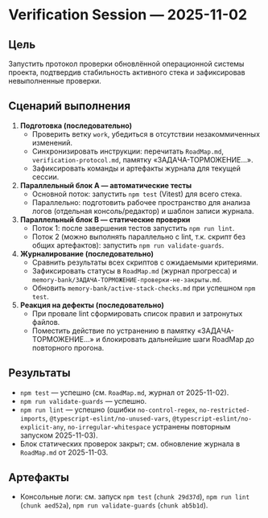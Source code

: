 # Verification Session — 2025-11-02

## Цель
Запустить протокол проверки обновлённой операционной системы проекта, подтвердив стабильность активного стека и зафиксировав невыполненные проверки.

## Сценарий выполнения
1. **Подготовка (последовательно)**
   - Проверить ветку `work`, убедиться в отсутствии незакоммиченных изменений.
   - Синхронизировать инструкции: перечитать `RoadMap.md`, `verification-protocol.md`, памятку «ЗАДАЧА-ТОРМОЖЕНИЕ…».
   - Зафиксировать команды и артефакты журнала для текущей сессии.
2. **Параллельный блок А — автоматические тесты**
   - Основной поток: запустить `npm test` (Vitest) для всего стека.
   - Параллельно: подготовить рабочее пространство для анализа логов (отдельная консоль/редактор) и шаблон записи журнала.
3. **Параллельный блок B — статические проверки**
   - Поток 1: после завершения тестов запустить `npm run lint`.
   - Поток 2 (можно выполнять параллельно с lint, т.к. скрипт без общих артефактов): запустить `npm run validate-guards`.
4. **Журналирование (последовательно)**
   - Сравнить результаты всех скриптов с ожидаемыми критериями.
   - Зафиксировать статусы в `RoadMap.md` (журнал прогресса) и `memory-bank/ЗАДАЧА-ТОРМОЖЕНИЕ-проверки-не-закрыты.md`.
   - Обновить `memory-bank/active-stack-checks.md` при успешном `npm test`.
5. **Реакция на дефекты (последовательно)**
   - При провале lint сформировать список правил и затронутых файлов.
   - Поместить действие по устранению в памятку «ЗАДАЧА-ТОРМОЖЕНИЕ…» и блокировать дальнейшие шаги RoadMap до повторного прогона.

## Результаты
- `npm test` — успешно (см. `RoadMap.md`, журнал от 2025-11-02).
- `npm run validate-guards` — успешно.
- `npm run lint` — успешно (ошибки `no-control-regex`, `no-restricted-imports`, `@typescript-eslint/no-unused-vars`, `@typescript-eslint/no-explicit-any`, `no-irregular-whitespace` устранены повторным запуском 2025-11-03).
- Блок статических проверок закрыт; см. обновление журнала в `RoadMap.md` от 2025-11-03.

## Артефакты
- Консольные логи: см. запуск `npm test` (`chunk 29d37d`), `npm run lint` (`chunk aed52a`), `npm run validate-guards` (`chunk ab5b1d`).
